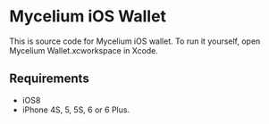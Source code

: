 
Mycelium iOS Wallet
===================

This is source code for Mycelium iOS wallet. To run it yourself, open Mycelium Wallet.xcworkspace in Xcode.

Requirements
------------

* iOS8
* iPhone 4S, 5, 5S, 6 or 6 Plus.
